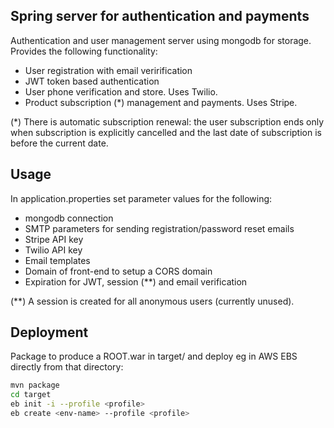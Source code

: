 ## Spring server for authentication and payments
Authentication and user management server using mongodb for storage. Provides the following functionality:

- User registration with email verirification
- JWT token based authentication
- User phone verification and store. Uses Twilio.
- Product subscription (*) management and payments. Uses Stripe.

(*) There is automatic subscription renewal: the user subscription ends only when subscription
is explicitly cancelled and the last date of subscription is before the current date.

## Usage
In application.properties set parameter values for the following:
- mongodb connection
- SMTP parameters for sending registration/password reset emails
- Stripe API key
- Twilio API key
- Email templates
- Domain of front-end to setup a CORS domain
- Expiration for JWT, session (**) and email verification

(**) A session is created for all anonymous users (currently unused).

## Deployment
Package to produce a ROOT.war in target/ and deploy eg in AWS EBS directly from that directory:
```bash
mvn package
cd target
eb init -i --profile <profile>
eb create <env-name> --profile <profile>
```

